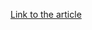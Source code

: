 [Link to the article](https://proofpoint.com/us/blog/threat-insight/ta416-goes-ground-and-returns-golang-plugx-malware-loader)
